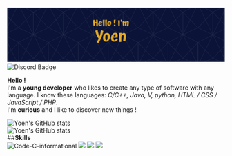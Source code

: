 ![Yoen's GitHub Banner](./assets/banner.png)
![Discord Badge](https://img.shields.io/badge/Discord-Profile-informational?style=flat&logo=discord&color=7289DA)

**Hello !**  
I'm a **young developer** who likes to create any type of software with any language. I know these languages: *C/C++, Java, V, python, HTML / CSS / JavaScript / PHP*.  
I'm **curious** and I like to discover new things !

![Yoen's GitHub stats](https://github-readme-stats.vercel.app/api?username=EnyoYoen&show_icons=true&theme=algolia)  
![Yoen's GitHub stats](https://github-readme-stats.vercel.app/api/top-langs?username=EnyoYoen&show_icons=true&theme=algolia)    
##**Skills**  
![Code-C-informational](https://img.shields.io/badge/?style=flat&logo=&color=)
![](https://img.shields.io/badge/Code-C-informational?logo=c)
![](https://img.shields.io/badge/?style=flat&logo=&color=)
![](https://img.shields.io/badge/?style=flat&logo=&color=)
